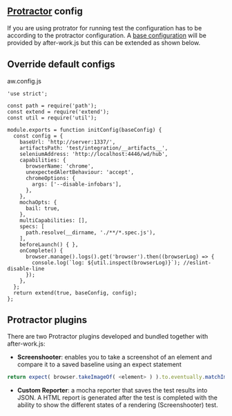 ## [Protractor](https://github.com/angular/protractor) config
If you are using protrator for running test the configuration has to be according to the protractor configuration. A [base configuration](../src/protractor/config.js) will be provided by after-work.js but this can be extended as shown below.

## Override default configs
aw.config.js
```
'use strict';

const path = require('path');
const extend = require('extend');
const util = require('util');

module.exports = function initConfig(baseConfig) {
  const config = {
    baseUrl: 'http://server:1337/',
    artifactsPath: 'test/integration/__artifacts__',
    seleniumAddress: 'http://localhost:4446/wd/hub',
    capabilities: {
      browserName: 'chrome',
      unexpectedAlertBehaviour: 'accept',
      chromeOptions: {
        args: ['--disable-infobars'],
      },
    },
    mochaOpts: {
      bail: true,
    },
    multiCapabilities: [],
    specs: [
      path.resolve(__dirname, './**/*.spec.js'),
    ],
    beforeLaunch() { },
    onComplete() {
      browser.manage().logs().get('browser').then((browserLog) => {
        console.log(`log: ${util.inspect(browserLog)}`); //eslint-disable-line
      });
    },
  };
  return extend(true, baseConfig, config);
};
```

## Protractor plugins
There are two Protractor plugins developed and bundled together with after-work.js:
* **Screenshooter**: enables you to take a screenshot of an element and compare it to a saved baseline using an expect statement

```js
return expect( browser.takeImageOf( <element> ) ).to.eventually.matchImageOf( <baseline> );
```
* **Custom Reporter**: a mocha reporter that saves the test results into JSON. A HTML report is generated after the test is completed with the ability to show the different states of a rendering (Screenshooter) test.
